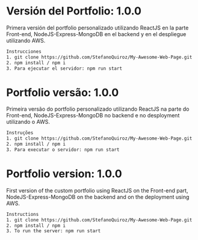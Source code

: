 # Versión del Portfolio: 1.0.0 

Primera versión del portfolio personalizado utilizando ReactJS en la parte Front-end, NodeJS-Express-MongoDB en el backend y en el despliegue utilizando AWS.

```sh
Instrucciones
1. git clone https://github.com/StefanoQuiroz/My-Awesome-Web-Page.git
2. npm install / npm i
3. Para ejecutar el servidor: npm run start
```

# Portfolio versão: 1.0.0

Primeira versão do portfolio personalizado utilizando ReactJS na parte do Front-end, NodeJS-Express-MongoDB no backend e no desployment utilizando o AWS.

```sh
Instruções
1. git clone https://github.com/StefanoQuiroz/My-Awesome-Web-Page.git
2. npm install / npm i
3. Para executar o servidor: npm run start
```

# Portfolio version: 1.0.0 

First version of the custom portfolio using ReactJS on the Front-end part, NodeJS-Express-MongoDB on the backend and on the deployment using AWS.

```sh
Instructions
1. git clone https://github.com/StefanoQuiroz/My-Awesome-Web-Page.git
2. npm install / npm i
3. To run the server: npm run start
```